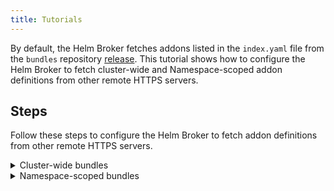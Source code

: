 ```yaml
---
title: Tutorials
---
```


By default, the Helm Broker fetches addons listed in the `index.yaml` file from the `bundles` repository [release](https://github.com/kyma-project/bundles/releases). This tutorial shows how to configure the Helm Broker to fetch cluster-wide and Namespace-scoped addon definitions from other remote HTTPS servers.

## Steps

Follow these steps to configure the Helm Broker to fetch addon definitions from other remote HTTPS servers.

<div tabs>
  <details>
  <summary>
  Cluster-wide bundles
  </summary>

  1. [Create a repository](#details-create-addons-repository) with your addons. To complete this tutorial step by step, use the existing [bundles](https://github.com/kyma-project/bundles/tree/master/bundles) repository.
  2. [Install Kyma](/root/kyma/#installation-installation) locally or on a cluster.
  3. Create the [ClusterAddonsConfiguration](#custom-resource-clusteraddonsconfiguration) CR which contains URLs to your addons.

  ```
  kubectl create -f https://kyma-project.io/assets/docs/master/helm-broker/docs/assets/cluster-addon.yaml
  ```
  4. The Helm Broker triggers the Service Catalog synchronization automatically. New Service Classes appear after a few seconds.

  </details>
  <details>
  <summary>
  Namespace-scoped bundles
  </summary>

  1. [Create a repository](#details-create-addons-repository) with your addons. To complete this tutorial step by step, use the existing [bundles](https://github.com/kyma-project/bundles/tree/master/bundles) repository.
  2. [Install Kyma](/root/kyma/#installation-installation) locally or on a cluster.
  3. Create the `hodor` Namespace where you want to enable the Helm Broker:
  ```
  kubectl create namespace hodor
  ```

  4. Create the [AddonsConfiguration](#custom-resource-addonsconfiguration) CR which contains URLs to your addons:

  ```
  kubectl create -f https://kyma-project.io/assets/docs/master/helm-broker/docs/assets/namespaced-addon.yaml
  ```

  5. The Helm Broker triggers the Service Catalog synchronization automatically. New Service Classes appear after a few seconds.

   </details>
</div>
